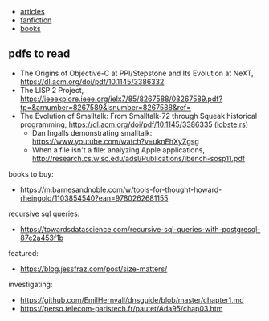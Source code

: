 - [articles](./articles)
- [fanfiction](./fanfiction)
- [books](./books)

## pdfs to read

- The Origins of Objective-C at PPI/Stepstone and Its Evolution at NeXT, https://dl.acm.org/doi/pdf/10.1145/3386332
- The LISP 2 Project, https://ieeexplore.ieee.org/ielx7/85/8267588/08267589.pdf?tp=&arnumber=8267589&isnumber=8267588&ref=
- The Evolution of Smalltalk: From Smalltalk-72 through Squeak historical programming, https://dl.acm.org/doi/pdf/10.1145/3386335 ([lobste.rs](https://lobste.rs/s/pcgpqe/evolution_smalltalk_from_smalltalk_72))
  - Dan Ingalls demonstrating smalltalk: https://www.youtube.com/watch?v=uknEhXyZgsg
  - When a file isn't a file: analyzing Apple applications, http://research.cs.wisc.edu/adsl/Publications/ibench-sosp11.pdf

books to buy:

- https://m.barnesandnoble.com/w/tools-for-thought-howard-rheingold/1103854540?ean=9780262681155

recursive sql queries:

- https://towardsdatascience.com/recursive-sql-queries-with-postgresql-87e2a453f1b

featured:

- https://blog.jessfraz.com/post/size-matters/

investigating:

- https://github.com/EmilHernvall/dnsguide/blob/master/chapter1.md
- https://perso.telecom-paristech.fr/pautet/Ada95/chap03.htm
